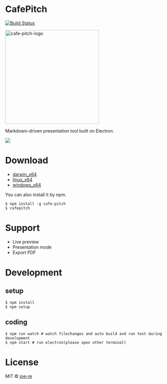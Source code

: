# CafePitch
[![Build Status](https://travis-ci.org/joe-re/cafe-pitch.svg?branch=master)](https://travis-ci.org/joe-re/cafe-pitch)

<img height="300" alt="cafe-pitch-logo" src="https://cloud.githubusercontent.com/assets/4954534/15095077/8e43e32e-14f2-11e6-98b4-6124b0e4561d.png"/>

Markdown-driven presentation tool built on Electron.

![](https://cloud.githubusercontent.com/assets/4954534/14444835/4d3536e0-0083-11e6-8420-30d17c33e7b4.gif)

# Download

- [darwin_x64](https://github.com/joe-re/cafe-pitch/releases/download/v0.0.4/cafe_pitch_darwin_x64.zip)
- [linux_x64](https://github.com/joe-re/cafe-pitch/releases/download/v0.0.4/cafe_pitch_linux_x64.zip)
- [windows_x64](https://github.com/joe-re/cafe-pitch/releases/download/v0.0.4/cafe_pitch_win_x64.zip)

You can also install it by npm.

```
$ npm install -g cafe-pitch
$ cafepitch
```

# Support
- Live preview
- Presentation mode
- Export PDF

# Development

## setup
```
$ npm install
$ npm setup
```

## coding
```
$ npm run watch # watch filechanges and auto build and run test during development
$ npm start # run electron(please open other terminal)
```

# License

MIT © [joe-re](https://github.com/joe-re)
